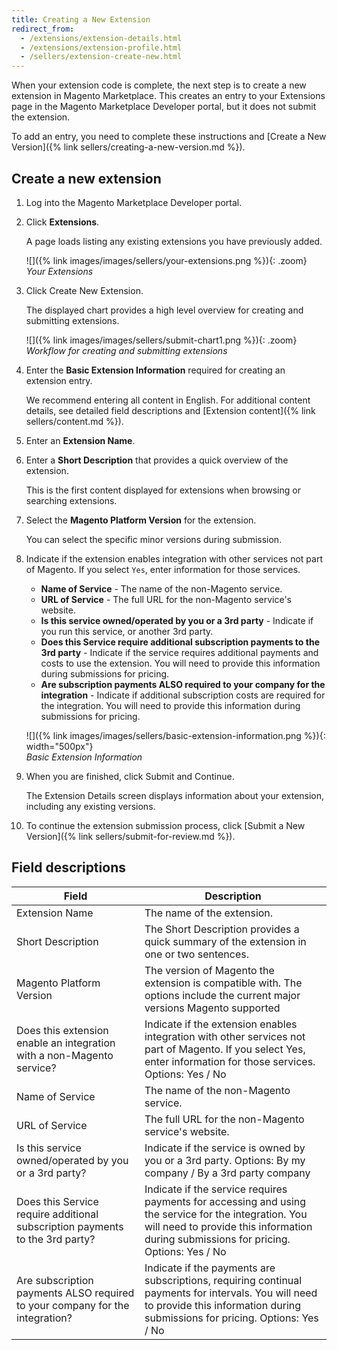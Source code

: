 ```yaml
---
title: Creating a New Extension
redirect_from:
  - /extensions/extension-details.html
  - /extensions/extension-profile.html
  - /sellers/extension-create-new.html
---
```


When your extension code is complete, the next step is to create a new extension in Magento Marketplace. This creates an entry to your Extensions page in the Magento Marketplace Developer portal, but it does not submit the extension.

To add an entry, you need to complete these instructions and [Create a New Version]({% link sellers/creating-a-new-version.md %}).

## Create a new extension

1. Log into the Magento Marketplace Developer portal.

1. Click **Extensions**.

   A page loads listing any existing extensions you have previously added.

    ![]({% link images/images/sellers/your-extensions.png %}){: .zoom}
    _Your Extensions_

1. Click <span class="btn">Create New Extension</span>.

   The displayed chart provides a high level overview for creating and submitting extensions.

    ![]({% link images/images/sellers/submit-chart1.png %}){: .zoom}
    _Workflow for creating and submitting extensions_

1. Enter the **Basic Extension Information** required for creating an extension entry.

   We recommend entering all content in English. For additional content details, see detailed field descriptions and [Extension content]({% link sellers/content.md %}).

1. Enter an **Extension Name**.

1. Enter a **Short Description** that provides a quick overview of the extension.

   This is the first content displayed for extensions when browsing or searching extensions.

1. Select the **Magento Platform Version** for the extension.

   You can select the specific minor versions during submission.

1. Indicate if the extension enables integration with other services not part of Magento. If you select `Yes`, enter information for those services.

   * **Name of Service** - The name of the non-Magento service.
   * **URL of Service** - The full URL for the non-Magento service's website.
   * **Is this service owned/operated by you or a 3rd party** - Indicate if you run this service, or another 3rd party.
   * **Does this Service require additional subscription payments to the 3rd party** - Indicate if the service requires additional payments and costs to use the extension. You will need to provide this information during submissions for pricing.
   * **Are subscription payments ALSO required to your company for the integration** - Indicate if additional subscription costs are required for the integration. You will need to provide this information during submissions for pricing.

    ![]({% link images/images/sellers/basic-extension-information.png %}){: width="500px"}<br/>
    _Basic Extension Information_

1. When you are finished, click <span class="btn">Submit and Continue</span>.

   The Extension Details screen displays information about your extension, including any existing versions.

1. To continue the extension submission process, click <span class="btn">[Submit a New Version]({% link sellers/submit-for-review.md %})</span>.

## Field descriptions

|Field|Description|
|--- |--- |
|Extension Name|The name of the extension.|
|Short Description|The Short Description provides a quick summary of the extension in one or two sentences.|
|Magento Platform Version|The version of Magento the extension is compatible with. The options include the current major versions Magento supported|
|Does this extension enable an integration with a non-Magento service?|Indicate if the extension enables integration with other services not part of Magento. If you select Yes, enter information for those services. Options: Yes / No|
|Name of Service|The name of the non-Magento service.|
|URL of Service|The full URL for the non-Magento service's website.|
|Is this service owned/operated by you or a 3rd party?|Indicate if the service is owned by you or a 3rd party. Options: By my company / By a 3rd party company|
|Does this Service require additional subscription payments to the 3rd party?|Indicate if the service requires payments for accessing and using the service for the integration. You will need to provide this information during submissions for pricing. Options: Yes / No|
|Are subscription payments ALSO required to your company for the integration?|Indicate if the payments are subscriptions, requiring continual payments for intervals. You will need to provide this information during submissions for pricing. Options: Yes / No|

